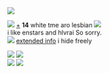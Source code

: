 <img src="https://cdn.discordapp.com/attachments/1021493695759003668/1109739104171724860/IMG_7617.gif">
 
![](https://wilardo.crd.co/assets/images/gallery27/2cecaabb_original.png?v=3a39217c) [+](https://en.pronouns.page/@tebo) **14** white tme aro lesbian ![](https://mikejima.crd.co/assets/images/shadow/52ec774c_original.gif?v=16e7e82c)  
i like enstars and hlvrai So sorry.  
![](https://mikejima.crd.co/assets/images/shadow/485b8fb5_original.gif?v=16e7e82c) [extended info](https://tebrim.carrd.co/) i hide freely  

![](https://wilardo.crd.co/assets/images/gallery09/48de10c8_original.gif?v=3a39217c) ![](https://wilardo.crd.co/assets/images/gallery12/8c6124d0_original.gif?v=3a39217c)  
![](https://wilardo.crd.co/assets/images/gallery01/0fdf6f44_original.gif?v=3a39217c) ![](https://wilardo.crd.co/assets/images/gallery25/ac56e3a3_original.gif?v=7ff558b6)
